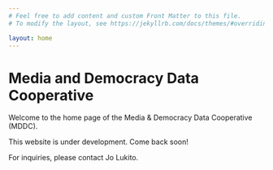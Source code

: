 ```yaml
---
# Feel free to add content and custom Front Matter to this file.
# To modify the layout, see https://jekyllrb.com/docs/themes/#overriding-theme-defaults

layout: home
---
```

# Media and Democracy Data Cooperative

Welcome to the home page of the Media & Democracy Data Cooperative (MDDC). 

This website is under development. Come back soon!

For inquiries, please contact Jo Lukito.